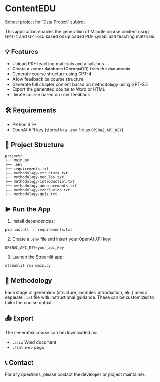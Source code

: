 # ContentEDU
School project for 'Data Project' subject

This application enables the generation of Moodle course content using GPT-4 and GPT-3.5 based on uploaded PDF syllabi and teaching materials.

## 💡 Features
- Upload PDF teaching materials and a syllabus
- Create a vector database (ChromaDB) from the documents
- Generate course structure using GPT-4
- Allow feedback on course structure
- Generate full chapter content based on methodology using GPT-3.5
- Export the generated course to Word or HTML
- Iterate course based on user feedback

## 🛠️ Requirements
- Python 3.9+
- OpenAI API key (stored in a `.env` file as `OPENAI_API_KEY`)

## 📁 Project Structure
```
project/
├── main.py
├── .env
├── requirements.txt
├── methodology-structure.txt
├── methodology-modules.txt
├── methodology-introduction.txt
├── methodology-announcements.txt
├── methodology-conclusion.txt
├── methodology-quiz.txt
```

## ▶️ Run the App
1. Install dependencies:
```
pip install -r requirements.txt
```
2. Create a `.env` file and insert your OpenAI API key:
```
OPENAI_API_KEY=your_api_key
```
3. Launch the Streamlit app:
```
streamlit run main.py
```

## 🧠 Methodology
Each stage of generation (structure, modules, introduction, etc.) uses a separate `.txt` file with instructional guidance. These can be customized to tailor the course output.

## 📤 Export
The generated course can be downloaded as:
- `.docx` Word document
- `.html` web page

## 📞 Contact
For any questions, please contact the developer or project maintainer.
